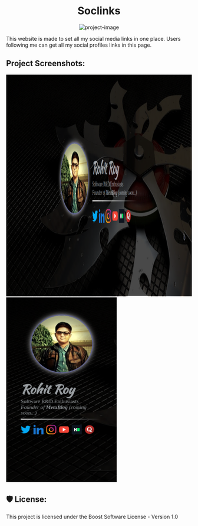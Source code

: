 <h1 align="center" id="title">Soclinks</h1>

<p align="center"><img src="https://socialify.git.ci/DeRoyace/Soclinks/image?description=1&amp;font=Source%20Code%20Pro&amp;forks=1&amp;issues=1&amp;language=1&amp;name=1&amp;owner=1&amp;pattern=Charlie%20Brown&amp;pulls=1&amp;stargazers=1&amp;theme=Dark" alt="project-image"></p>

<p id="description">This website is made to set all my social media links in one place. Users following me can get all my social profiles links in this page.</p>

<h2>Project Screenshots:</h2>

<img src="https://github.com/DeRoyace/Soclinks/blob/master/images/Soclinks.png?raw=true" alt="project-screenshot" width="900" height="600/">
<br>
<img src="https://github.com/DeRoyace/Soclinks/blob/master/images/soclinks-mobile.png?raw=true" alt="project-screenshot" width="300" height="500/">

<h2>🛡️ License:</h2>

This project is licensed under the Boost Software License - Version 1.0
